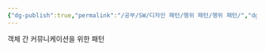 ```yaml
---
{"dg-publish":true,"permalink":"/공부/SW/디자인 패턴/행위 패턴/행위 패턴/","dgPassFrontmatter":true}
---
```


객체 간 커뮤니케이션을 위한 패턴